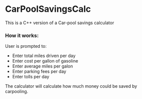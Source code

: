 # CarPoolSavingsCalc
This is a C++ version of a Car-pool savings calculator

###  How it works: <br/> 
User is prompted to:

* Enter total miles driven per day<br/> 
* Enter cost per gallon of gasoline<br/> 
* Enter average miles per galon<br/> 
* Enter parking fees per day<br/> 
* Enter tolls per day<br/> 

The calculator will calculate how much money could be saved by carpooling.
